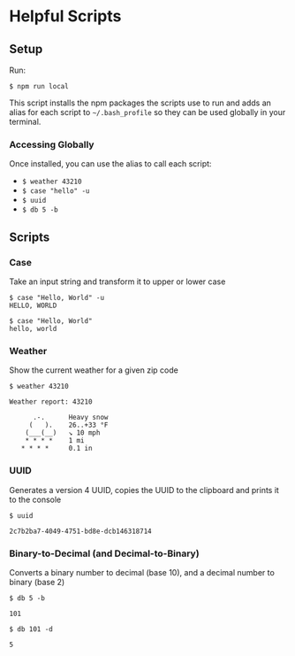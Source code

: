 # Helpful Scripts

## Setup
Run:

`$ npm run local`

This script installs the npm packages the scripts use to run and adds an alias for each script to `~/.bash_profile` so they can be used globally in your terminal.

### Accessing Globally
Once installed, you can use the alias to call each script:

* `$ weather 43210`
* `$ case "hello" -u`
* `$ uuid`
* `$ db 5 -b`

## Scripts
### Case
Take an input string and transform it to upper or lower case

```
$ case "Hello, World" -u
HELLO, WORLD

$ case "Hello, World"
hello, world
```

### Weather
Show the current weather for a given zip code

```
$ weather 43210

Weather report: 43210

      .-.      Heavy snow
     (   ).    26..+33 °F     
    (___(__)   ↘ 10 mph       
    * * * *    1 mi           
   * * * *     0.1 in
```

### UUID
Generates a version 4 UUID, copies the UUID to the clipboard and prints it to the console

```
$ uuid

2c7b2ba7-4049-4751-bd8e-dcb146318714
```

### Binary-to-Decimal (and Decimal-to-Binary)
Converts a binary number to decimal (base 10), and a decimal number to binary (base 2)

```
$ db 5 -b

101

$ db 101 -d

5
```